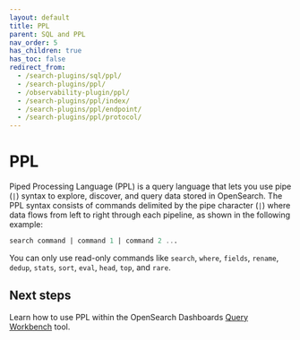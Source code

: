 ```yaml
---
layout: default
title: PPL
parent: SQL and PPL
nav_order: 5
has_children: true
has_toc: false
redirect_from:
  - /search-plugins/sql/ppl/
  - /search-plugins/ppl/
  - /observability-plugin/ppl/
  - /search-plugins/ppl/index/
  - /search-plugins/ppl/endpoint/
  - /search-plugins/ppl/protocol/
---
```


# PPL

Piped Processing Language (PPL) is a query language that lets you use pipe (`|`) syntax to explore, discover, and query data stored in OpenSearch. The PPL syntax consists of commands delimited by the pipe character (`|`) where data flows from left to right through each pipeline, as shown in the following example:

```sql
search command | command 1 | command 2 ...
```

You can only use read-only commands like `search`, `where`, `fields`, `rename`, `dedup`, `stats`, `sort`, `eval`, `head`, `top`, and `rare`.

## Next steps

Learn how to use PPL within the OpenSearch Dashboards [Query Workbench]({{site.url}}{{site.baseurl}}/dashboards/query-workbench/) tool.
